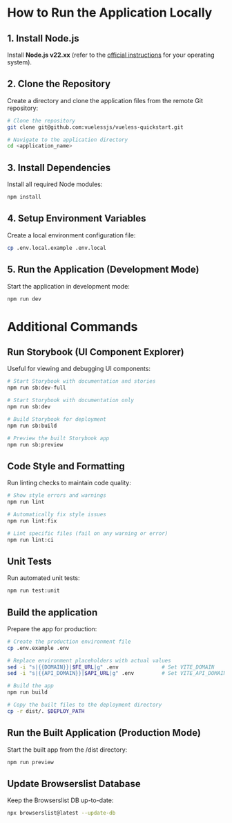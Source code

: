 # How to Run the Application Locally

## 1. Install Node.js

Install **Node.js v22.xx** (refer to the [official instructions](https://nodejs.org/en/download/package-manager/) for your operating system).

## 2. Clone the Repository

Create a directory and clone the application files from the remote Git repository:

```bash
# Clone the repository
git clone git@github.com:vuelessjs/vueless-quickstart.git

# Navigate to the application directory
cd <application_name>
```

## 3. Install Dependencies

Install all required Node modules:

```bash
npm install
```

## 4. Setup Environment Variables

Create a local environment configuration file:

```bash
cp .env.local.example .env.local
```

## 5. Run the Application (Development Mode)

Start the application in development mode:

```bash
npm run dev
```

# Additional Commands

## Run Storybook (UI Component Explorer)

Useful for viewing and debugging UI components:

```bash
# Start Storybook with documentation and stories
npm run sb:dev-full

# Start Storybook with documentation only
npm run sb:dev

# Build Storybook for deployment
npm run sb:build

# Preview the built Storybook app
npm run sb:preview
```

## Code Style and Formatting

Run linting checks to maintain code quality:

```bash
# Show style errors and warnings
npm run lint

# Automatically fix style issues
npm run lint:fix

# Lint specific files (fail on any warning or error)
npm run lint:ci
```

## Unit Tests

Run automated unit tests:

```bash
npm run test:unit
```

## Build the application

Prepare the app for production:

```bash
# Create the production environment file
cp .env.example .env

# Replace environment placeholders with actual values
sed -i "s|{{DOMAIN}}|$FE_URL|g" .env              # Set VITE_DOMAIN
sed -i "s|{{API_DOMAIN}}|$API_URL|g" .env         # Set VITE_API_DOMAIN

# Build the app
npm run build

# Copy the built files to the deployment directory
cp -r dist/. $DEPLOY_PATH
```

## Run the Built Application (Production Mode)

Start the built app from the /dist directory:

```bash
npm run preview
```

## Update Browserslist Database

Keep the Browserslist DB up-to-date:

```bash
npx browserslist@latest --update-db
```
